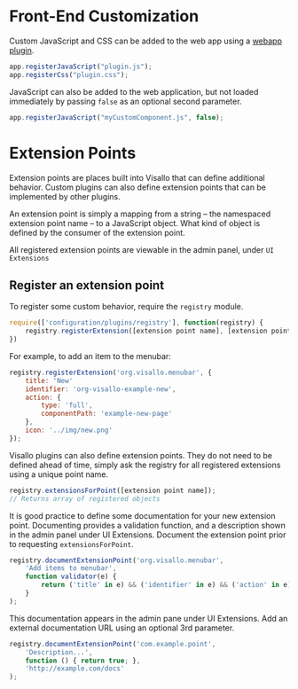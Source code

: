 
# Front-End Customization

Custom JavaScript and CSS can be added to the web app using a [webapp plugin](../back-end/webplugins.md).  

```js
app.registerJavaScript("plugin.js");
app.registerCss("plugin.css");
```

JavaScript can also be added to the web application, but not loaded immediately by passing `false` as an optional second parameter.

```js
app.registerJavaScript("myCustomComponent.js", false);
```

# Extension Points

Extension points are places built into Visallo that can define additional behavior. Custom plugins can also define extension points that can be implemented by other plugins.

An extension point is simply a mapping from a string – the namespaced extension point name – to a JavaScript object. What kind of object is defined by the consumer of the extension point.

All registered extension points are viewable in the admin panel, under `UI Extensions`

## Register an extension point

To register some custom behavior, require the `registry` module.

```js
require(['configuration/plugins/registry'], function(registry) {
    registry.registerExtension([extension point name], [extension point object])
})
```

For example, to add an item to the menubar:

```js
registry.registerExtension('org.visallo.menubar', {
    title: 'New'
    identifier: 'org-visallo-example-new',
    action: {
        type: 'full',
        componentPath: 'example-new-page'
    },
    icon: '../img/new.png'
});
```

Visallo plugins can also define extension points. They do not need to be defined ahead of time, simply ask the registry for all registered extensions using a unique point name.

```js
registry.extensionsForPoint([extension point name]);
// Returns array of registered objects
```

It is good practice to define some documentation for your new extension point. Documenting provides a validation function, and a description shown in the admin panel under UI Extensions. Document the extension point prior to requesting `extensionsForPoint`.

```js
registry.documentExtensionPoint('org.visallo.menubar',
    'Add items to menubar',
    function validator(e) {
        return ('title' in e) && ('identifier' in e) && ('action' in e) && ('icon' in e);
    }
);
```

This documentation appears in the admin pane under UI Extensions. Add an external documentation URL using an optional 3rd parameter.

```js
registry.documentExtensionPoint('com.example.point',
    'Description...',
    function () { return true; },
    'http://example.com/docs'
);
```


